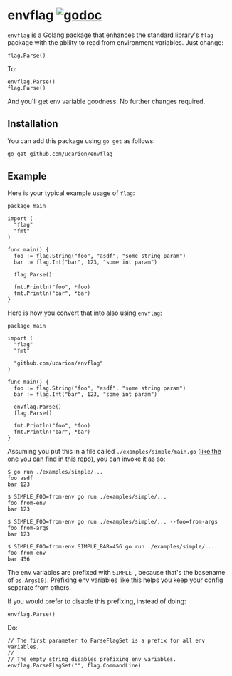 # envflag [![godoc][godoc-badge]][godoc-url]

[godoc-badge]: https://godoc.org/github.com/ucarion/envflag?status.svg
[godoc-url]: https://godoc.org/github.com/ucarion/envflag

`envflag` is a Golang package that enhances the standard library's `flag`
package with the ability to read from environment variables. Just change:

```golang
flag.Parse()
```

To:

```golang
envflag.Parse()
flag.Parse()
```

And you'll get env variable goodness. No further changes required.

## Installation

You can add this package using `go get` as follows:

```bash
go get github.com/ucarion/envflag
```

## Example

Here is your typical example usage of `flag`:

```golang
package main

import (
  "flag"
  "fmt"
)

func main() {
  foo := flag.String("foo", "asdf", "some string param")
  bar := flag.Int("bar", 123, "some int param")

  flag.Parse()

  fmt.Println("foo", *foo)
  fmt.Println("bar", *bar)
}
```

Here is how you convert that into also using `envflag`:

```golang
package main

import (
  "flag"
  "fmt"

  "github.com/ucarion/envflag"
)

func main() {
  foo := flag.String("foo", "asdf", "some string param")
  bar := flag.Int("bar", 123, "some int param")

  envflag.Parse()
  flag.Parse()

  fmt.Println("foo", *foo)
  fmt.Println("bar", *bar)
}
```

Assuming you put this in a file called `./examples/simple/main.go` ([like the
one you can find in this repo](./examples/simple/main.go)), you can invoke it as
so:

```text
$ go run ./examples/simple/...
foo asdf
bar 123

$ SIMPLE_FOO=from-env go run ./examples/simple/...
foo from-env
bar 123

$ SIMPLE_FOO=from-env go run ./examples/simple/... --foo=from-args
foo from-args
bar 123

$ SIMPLE_FOO=from-env SIMPLE_BAR=456 go run ./examples/simple/...
foo from-env
bar 456
```

The env variables are prefixed with `SIMPLE_`, because that's the basename of
`os.Args[0]`. Prefixing env variables like this helps you keep your config
separate from others.

If you would prefer to disable this prefixing, instead of doing:

```golang
envflag.Parse()
```

Do:

```golang
// The first parameter to ParseFlagSet is a prefix for all env variables.
//
// The empty string disables prefixing env variables.
envflag.ParseFlagSet("", flag.CommandLine)
```
